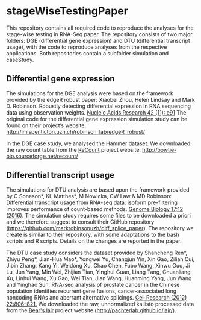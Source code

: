 # stageWiseTestingPaper

This repository contains all required code to reproduce the analyses for the stage-wise testing in RNA-Seq paper. The repository consists of two major folders: DGE (differential gene expression) and DTU (differential transcript usage), with the code to reproduce analyses from the respective applications. Both repositories contain a subfolder simulation and caseStudy.

## Differential gene expression

The simulations for the DGE analysis were based on the framework provided by the edgeR robust paper:
Xiaobei Zhou, Helen Lindsay and Mark D. Robinson. Robustly detecting differential expression in RNA sequencing data using observation weights. [Nucleic Acids Research 42 (11): e91](http://nar.oxfordjournals.org/content/42/11/e91)
The original code for the differential gene expression simulation study can be found on their project’s website:
http://imlspenticton.uzh.ch/robinson_lab/edgeR_robust/


In the DGE case study, we analysed the Hammer dataset. We downloaded the raw count table from the [ReCount](http://biorxiv.org/content/early/2016/08/08/068478) project website:
http://bowtie-bio.sourceforge.net/recount/


## Differential transcript usage

The simulations for DTU analysis are based upon the framework provided by
C Soneson\*, KL Matthes\*, M Nowicka, CW Law & MD Robinson: Differential transcript usage from RNA-seq data: isoform pre-filtering improves performance of count-based methods. [Genome Biology 17:12 (2016)](https://genomebiology.biomedcentral.com/articles/10.1186/s13059-015-0862-3).
The simulation study requires some files to be downloaded a priori and we therefore suggest to consult their GitHub repository (https://github.com/markrobinsonuzh/diff_splice_paper).
The repository we create is similar to their repository, with some adaptations to the bash scripts and R scripts. Details on the changes are reported in the paper.


The DTU case study considers the dataset provided by
Shancheng Ren\*, Zhiyu Peng\*, Jian-Hua Mao\*, Yongwei Yu, Changjun Yin, Xin Gao, Zilian Cui, Jibin Zhang, Kang Yi, Weidong Xu, Chao Chen, Fubo Wang, Xinwu Guo, Ji Lu, Jun Yang, Min Wei, Zhijian Tian, Yinghui Guan, Liang Tang, Chuanliang Xu, Linhui Wang, Xu Gao, Wei Tian, Jian Wang, Huanming Yang, Jun Wang and Yinghao Sun. RNA-seq analysis of prostate cancer in the Chinese population identifies recurrent gene fusions, cancer-associated long noncoding RNAs and aberrant alternative splicings. [Cell Research (2012) 22:806–821.](http://www.nature.com/cr/journal/v22/n5/full/cr201230a.html)
We downloaded the raw, unnormalized kallisto processed data from the [Bear's lair](http://biorxiv.org/content/early/2016/05/31/056200) project website (http://pachterlab.github.io/lair/).